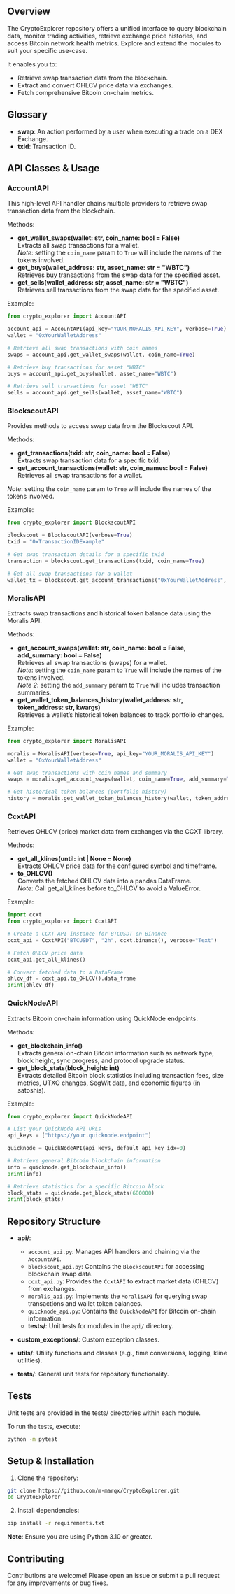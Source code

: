 ## Overview

The CryptoExplorer repository offers a unified interface to query blockchain data, monitor trading activities, retrieve exchange price histories, and access Bitcoin network health metrics. Explore and extend the modules to suit your specific use-case.

It enables you to:

- Retrieve swap transaction data from the blockchain.
- Extract and convert OHLCV price data via exchanges.
- Fetch comprehensive Bitcoin on-chain metrics.

## Glossary

- **swap**: An action performed by a user when executing a trade on a DEX Exchange.
- **txid**: Transaction ID.

## API Classes & Usage

### AccountAPI

This high-level API handler chains multiple providers to retrieve swap transaction data from the blockchain.

Methods:

- __get_wallet_swaps(wallet: str, coin_name: bool = False)__  
   Extracts all swap transactions for a wallet.  
   _Note_: setting the `coin_name` param to `True` will include the names of the tokens involved.
- __get_buys(wallet_address: str, asset_name: str = "WBTC")__  
   Retrieves buy transactions from the swap data for the specified asset.
- __get_sells(wallet_address: str, asset_name: str = "WBTC")__  
   Retrieves sell transactions from the swap data for the specified asset.

Example:

```py
from crypto_explorer import AccountAPI

account_api = AccountAPI(api_key="YOUR_MORALIS_API_KEY", verbose=True)
wallet = "0xYourWalletAddress"

# Retrieve all swap transactions with coin names
swaps = account_api.get_wallet_swaps(wallet, coin_name=True)

# Retrieve buy transactions for asset "WBTC"
buys = account_api.get_buys(wallet, asset_name="WBTC")

# Retrieve sell transactions for asset "WBTC"
sells = account_api.get_sells(wallet, asset_name="WBTC")

```

### BlockscoutAPI

Provides methods to access swap data from the Blockscout API.

Methods:

- __get_transactions(txid: str, coin_name: bool = False)__  
   Extracts swap transaction data for a specific txid.
- __get_account_transactions(wallet: str, coin_names: bool = False)__  
   Retrieves all swap transactions for a wallet.

_Note_: setting the `coin_name` param to `True` will include the names of the tokens involved.

Example:

```py
from crypto_explorer import BlockscoutAPI

blockscout = BlockscoutAPI(verbose=True)
txid = "0xTransactionIDExample"

# Get swap transaction details for a specific txid
transaction = blockscout.get_transactions(txid, coin_name=True)

# Get all swap transactions for a wallet
wallet_tx = blockscout.get_account_transactions("0xYourWalletAddress", coin_names=True)

```

### MoralisAPI

Extracts swap transactions and historical token balance data using the Moralis API.

Methods:

- __get_account_swaps(wallet: str, coin_name: bool = False, add_summary: bool = False)__  
   Retrieves all swap transactions (swaps) for a wallet.  
   _Note_: setting the `coin_name` param to `True` will include the names of the tokens involved.  
   _Note 2_: setting the `add_summary` param to `True` will includes transaction summaries.
- __get_wallet_token_balances_history(wallet_address: str, token_address: str, kwargs)__  
   Retrieves a wallet’s historical token balances to track portfolio changes.

Example:

```py
from crypto_explorer import MoralisAPI

moralis = MoralisAPI(verbose=True, api_key="YOUR_MORALIS_API_KEY")
wallet = "0xYourWalletAddress"

# Get swap transactions with coin names and summary
swaps = moralis.get_account_swaps(wallet, coin_name=True, add_summary=True)

# Get historical token balances (portfolio history)
history = moralis.get_wallet_token_balances_history(wallet, token_address="0xTokenAddress")

```

### CcxtAPI

Retrieves OHLCV (price) market data from exchanges via the CCXT library.

Methods:

- __get_all_klines(until: int | None = None)__  
   Extracts OHLCV price data for the configured symbol and timeframe.
- __to_OHLCV()__  
   Converts the fetched OHLCV data into a pandas DataFrame.  
   _Note_: Call get_all_klines before to_OHLCV to avoid a ValueError.

Example:

```py
import ccxt
from crypto_explorer import CcxtAPI

# Create a CCXT API instance for BTCUSDT on Binance
ccxt_api = CcxtAPI("BTCUSDT", "2h", ccxt.binance(), verbose="Text")

# Fetch OHLCV price data
ccxt_api.get_all_klines()

# Convert fetched data to a DataFrame
ohlcv_df = ccxt_api.to_OHLCV().data_frame
print(ohlcv_df)

```

### QuickNodeAPI

Extracts Bitcoin on-chain information using QuickNode endpoints.

Methods:

- __get_blockchain_info()__  
   Extracts general on-chain Bitcoin information such as network type, block height, sync progress, and protocol upgrade status.
- __get_block_stats(block_height: int)__  
   Extracts detailed Bitcoin block statistics including transaction fees, size metrics, UTXO changes, SegWit data, and economic figures (in satoshis).

Example:

```py
from crypto_explorer import QuickNodeAPI

# List your QuickNode API URLs
api_keys = ["https://your.quicknode.endpoint"]

quicknode = QuickNodeAPI(api_keys, default_api_key_idx=0)

# Retrieve general Bitcoin blockchain information
info = quicknode.get_blockchain_info()
print(info)

# Retrieve statistics for a specific Bitcoin block
block_stats = quicknode.get_block_stats(680000)
print(block_stats)

```

## Repository Structure

- **api/**:

   - `account_api.py`: Manages API handlers and chaining via the `AccountAPI`.
   - `blockscout_api.py`: Contains the `BlockscoutAPI` for accessing blockchain swap data.
   - `ccxt_api.py`: Provides the `CcxtAPI` to extract market data (OHLCV) from exchanges.
   - `moralis_api.py`: Implements the `MoralisAPI` for querying swap transactions and wallet token balances.
   - `quicknode_api.py`: Contains the `QuickNodeAPI` for Bitcoin on-chain information.
   - **tests/**: Unit tests for modules in the `api/` directory.

- __custom_exceptions/__: Custom exception classes.
- **utils/**: Utility functions and classes (e.g., time conversions, logging, kline utilities).
- **tests/**: General unit tests for repository functionality.

## Tests

Unit tests are provided in the tests/ directories within each module.

To run the tests, execute:

```sh
python -m pytest

```

## Setup & Installation

1. Clone the repository:

```bash
git clone https://github.com/m-marqx/CryptoExplorer.git
cd CryptoExplorer 

```

2. Install dependencies:

```sh
pip install -r requirements.txt

```

**Note**: Ensure you are using Python 3.10 or greater.

## Contributing

Contributions are welcome! Please open an issue or submit a pull request for any improvements or bug fixes.
